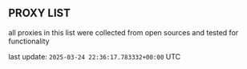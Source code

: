 ## PROXY LIST

all proxies in this list were collected from open sources and tested for functionality

last update: `2025-03-24 22:36:17.783332+00:00` UTC